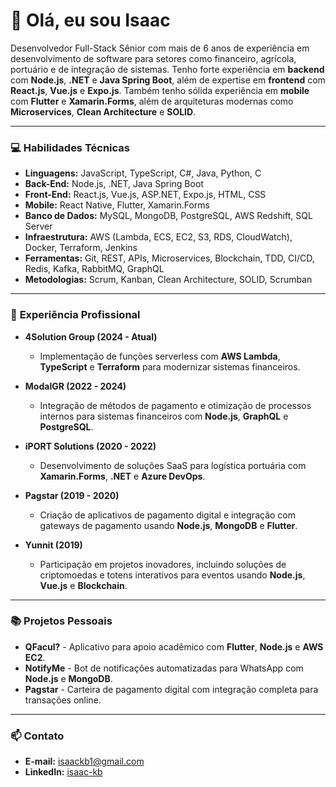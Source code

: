 # 👋 Olá, eu sou Isaac

Desenvolvedor Full-Stack Sênior com mais de 6 anos de experiência em desenvolvimento de software para setores como financeiro, agrícola, portuário e de integração de sistemas. Tenho forte experiência em **backend** com **Node.js**, **.NET** e **Java Spring Boot**, além de expertise em **frontend** com **React.js**, **Vue.js** e **Expo.js**. Também tenho sólida experiência em **mobile** com **Flutter** e **Xamarin.Forms**, além de arquiteturas modernas como **Microservices**, **Clean Architecture** e **SOLID**.

---

### 💻 **Habilidades Técnicas**

- **Linguagens:** JavaScript, TypeScript, C#, Java, Python, C  
- **Back-End:** Node.js, .NET, Java Spring Boot  
- **Front-End:** React.js, Vue.js, ASP.NET, Expo.js, HTML, CSS  
- **Mobile:** React Native, Flutter, Xamarin.Forms  
- **Banco de Dados:** MySQL, MongoDB, PostgreSQL, AWS Redshift, SQL Server  
- **Infraestrutura:** AWS (Lambda, ECS, EC2, S3, RDS, CloudWatch), Docker, Terraform, Jenkins  
- **Ferramentas:** Git, REST, APIs, Microservices, Blockchain, TDD, CI/CD, Redis, Kafka, RabbitMQ, GraphQL  
- **Metodologias:** Scrum, Kanban, Clean Architecture, SOLID, Scrumban  

---

### 🚀 **Experiência Profissional**

- **4Solution Group (2024 - Atual)**
  - Implementação de funções serverless com **AWS Lambda**, **TypeScript** e **Terraform** para modernizar sistemas financeiros.

- **ModalGR (2022 - 2024)**
  - Integração de métodos de pagamento e otimização de processos internos para sistemas financeiros com **Node.js**, **GraphQL** e **PostgreSQL**.

- **iPORT Solutions (2020 - 2022)**
  - Desenvolvimento de soluções SaaS para logística portuária com **Xamarin.Forms**, **.NET** e **Azure DevOps**.

- **Pagstar (2019 - 2020)**
  - Criação de aplicativos de pagamento digital e integração com gateways de pagamento usando **Node.js**, **MongoDB** e **Flutter**.

- **Yunnit (2019)**
  - Participação em projetos inovadores, incluindo soluções de criptomoedas e totens interativos para eventos usando **Node.js**, **Vue.js** e **Blockchain**.

---

### 📚 **Projetos Pessoais**

- **QFacul?** - Aplicativo para apoio acadêmico com **Flutter**, **Node.js** e **AWS EC2**.  
- **NotifyMe** - Bot de notificações automatizadas para WhatsApp com **Node.js** e **MongoDB**.  
- **Pagstar** - Carteira de pagamento digital com integração completa para transações online.  

---

### 📫 **Contato**

- **E-mail:** [isaackb1@gmail.com](mailto:isaackb1@gmail.com)  
- **LinkedIn:** [isaac-kb](https://www.linkedin.com/in/isaac-kb) 
